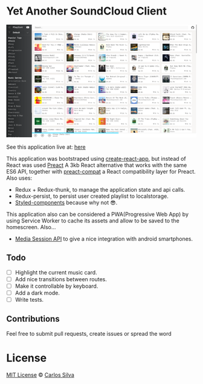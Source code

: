 # Yet Another SoundCloud Client

![Captura de tela_2018-01-08_21-47-06 (1)](./screenshot.png)

See this application live at: [here](http://carlosqsilva.github.io/YASCC)

This application was bootstraped using [create-react-app](https://github.com/facebook/create-react-app), but instead of React was used [Preact](https://github.com/developit/preact/) A 3kb React alternative that works with the same ES6 API, together with [preact-compat](https://github.com/developit/preact-compat) a React compatibility layer for Preact. Also uses:

* Redux + Redux-thunk, to manage the application state and api calls.
* Redux-persist, to persist user created playlist to localstorage.
* [Styled-components](https://github.com/styled-components) because why not 😎.

This application also can be considered a PWA(Progressive Web App) by using Service Worker to cache its assets and allow to be saved to the homescreen. Also...

* [Media Session API](https://developer.mozilla.org/en-US/docs/Web/API/Media_Session_API) to give a nice integration with android smartphones.

## Todo

* [ ] Highlight the current music card.
* [ ] Add nice transitions between routes.
* [ ] Make it controllable by keyboard.
* [ ] Add a dark mode.
* [ ] Write tests.

## Contributions

Feel free to submit pull requests, create issues or spread the word

# License

[MIT License](./LICENSE) © [Carlos Silva](carloseng.com)
